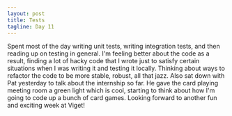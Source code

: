 ```yaml
---
layout: post
title: Tests
tagline: Day 11
---
```


Spent most of the day writing unit tests, writing integration tests, and then reading up on testing in general. I'm feeling better about the code as a result, finding a lot of hacky code that I wrote just to satisfy certain situations when I was writing it and testing it locally. Thinking about ways to refactor the code to be more stable, robust, all that jazz. Also sat down with Pat yesterday to talk about the internship so far. He gave the card playing meeting room a green light which is cool, starting to think about how I'm going to code up a bunch of card games. Looking forward to another fun and exciting week at Viget!